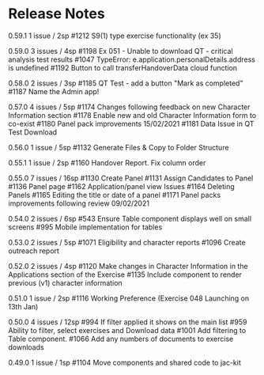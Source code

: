 # Release Notes #

0.59.1
1 issue / 2sp
 #1212 S9(1) type exercise functionality (ex 35)

0.59.0
3 issues / 4sp
 #1198 Ex 051 - Unable to download QT - critical analysis test results
 #1047 TypeError: e.application.personalDetails.address is undefined
 #1192 Button to call transferHandoverData cloud function

0.58.0
2 issues / 3sp
 #1185 QT Test - add a button "Mark as completed"
 #1187 Name the Admin app!

0.57.0
4 issues / 5sp
 #1174 Changes following feedback on new Character Information section
 #1178 Enable new and old Character Information form to co-exist
 #1180 Panel pack improvements 15/02/2021
 #1181 Data Issue in QT Test Download

0.56.0
1 issue / 5sp
 #1132 Generate Files & Copy to Folder Structure

0.55.1
1 issue / 2sp
 #1160 Handover Report. Fix column order

0.55.0
7 issues / 16sp
 #1130 Create Panel
 #1131 Assign Candidates to Panel
 #1136 Panel page
 #1162 Application/panel view Issues
 #1164 Deleting Panels
 #1165 Editing the title or date of a panel
 #1171 Panel packs improvements following review 09/02/2021

0.54.0
2 issues / 6sp
 #543  Ensure Table component displays well on small screens
 #995 Mobile implementation for tables

0.53.0
2 issues / 5sp
 #1071 Eligibility and character reports
 #1096 Create outreach report

0.52.0
2 issues / 4sp
 #1120 Make changes in Character Information in the Applications section of the Exercise
 #1135 Include component to render previous (v1) character information

0.51.0
1 issue / 2sp
 #1116 Working Preference (Exercise 048 Launching on 13th Jan)

0.50.0
4 issues / 12sp
 #994 If filter applied it shows on the main list
 #959 Ability to filter, select exercises and Download data
 #1001 Add filtering to Table component.
 #1066 Add any numbers of documents to exercise downloads

0.49.0
1 issue / 1sp
 #1104 Move components and shared code to jac-kit
